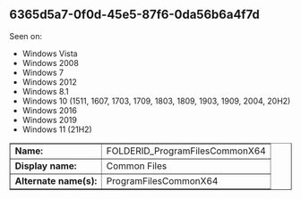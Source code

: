 ## 6365d5a7-0f0d-45e5-87f6-0da56b6a4f7d

Seen on:
* Windows Vista
* Windows 2008
* Windows 7
* Windows 2012
* Windows 8.1
* Windows 10 (1511, 1607, 1703, 1709, 1803, 1809, 1903, 1909, 2004, 20H2)
* Windows 2016
* Windows 2019
* Windows 11 (21H2)

<table border="1" class="docutils">
  <tbody>
    <tr>
      <td><b>Name:</b></td>
      <td>FOLDERID_ProgramFilesCommonX64</td>
    </tr>
    <tr>
      <td><b>Display name:</b></td>
      <td>Common Files</td>
    </tr>
    <tr>
      <td><b>Alternate name(s):</b></td>
      <td>ProgramFilesCommonX64</td>
    </tr>
  </tbody>
</table>

